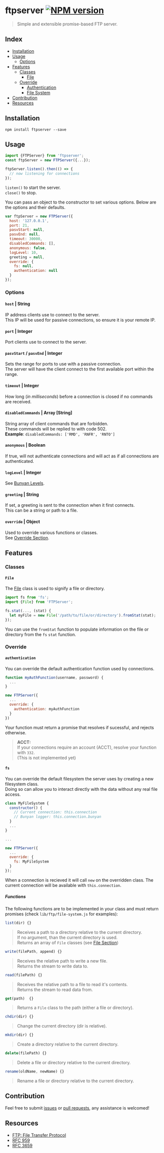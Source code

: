 # ftpserver [![NPM version][npm-image]][npm-url]
> Simple and extensible promise-based FTP server.

## Index

- [Installation](#installation)
- [Usage](#usage)
  - [Options](#options)
- [Features](#features)
  - [Classes](#classes)
    - [File](#file-class)
  - [Override](#override)
    - [Authentication](#authentication)
    - [File System](#fs)
- [Contribution](#contribution)
- [Resources](#resources)

## Installation

`npm install ftpserver --save`


## Usage

```js
import {FTPServer} from 'ftpserver';
const ftpServer = new FTPServer({...});

ftpServer.listen().then(() => {
  // now listening for connections
});
```

`listen()` to start the server.  
`close()` to stop.

You can pass an object to the constructor to set various options.
Below are the options and their defaults.

```js
var ftpServer = new FTPServer({
  host: '127.0.0.1',
  port: 21,
  pasvStart: null,
  pasvEnd: null,
  timeout: 30000,
  disabledCommands: [],
  anonymous: false,
  logLevel: 10,
  greeting = null,
  override: {
    fs: null,
    authentication: null
  }
});
```

### Options

#### `host` | **String**
IP address clients use to connect to the server.  
This IP will be used for passive connections, so ensure it is your remote IP.

#### `port` | **Integer**
Port clients use to connect to the server.

#### `pasvStart` / `pasvEnd` | **Integer**
Sets the range for ports to use with a passive connection.  
The server will have the client connect to the first available port within the range.

#### `timeout` | **Integer**
How long (*in milliseconds*) before a connection is closed if no commands are received.

#### `disabledCommands` | **Array [String]**
String array of client commands that are forbidden.  
These commands will be replied to with code 502.  
**Example**: `disabledCommands: ['RMD', 'RNFR', 'RNTO']`

#### `anonymous` | **Boolean**
If true, will not authenticate connections and will act as if all connections are authenticated.

#### `logLevel` | **Integer**
See [Bunyan Levels](https://github.com/trentm/node-bunyan#levels).

#### `greeting` | **String**
If set, a greeting is sent to the connection when it first connects.  
This can be a string or path to a file.

#### `override` | **Object**
Used to override various functions or classes.  
See [Override Section](#override).


## Features

### Classes

#### `File`

The [File](https://github.com/stewarttylerr/ftpserver/blob/master/lib/ftp/file.js)
class is used to signify a file or directory.

```js
import fs from 'fs';
import {File} from 'FTPServer';

fs.stat(..., (stat) {
  let myFile = new File('/path/to/file/or/directory').fromStat(stat);
});
```

You can use the `fromStat` function to populate information on the file or directory
from the `fs` `stat` function.

### Override

#### `authentication`
You can override the default authentication function used by connections.

```js
function myAuthFunction(username, password) {
  ...
}

new FTPServer({
  ...
  override: {
    authentication: myAuthFunction
  }
})
```

Your function must return a promise that resolves if sucessful, and rejects otherwise.

> **ACCT:**  
> If your connections require an account (ACCT), resolve your function with `332`.  
(This is not implemented yet)

#### `fs`
You can override the default filesystem the server uses by creating a
new filesystem class.  
Doing so can allow you to interact directly with the data without any
real file access.
```js
class MyFileSystem {
  constructor() {
    // Current connection: this.connection
    // Bunyan logger: this.connection.bunyan
  }
  ...
}

...

new FTPServer({
  ...
  override: {
    fs: MyFileSystem
  }
});
```

When a connection is recieved it will call `new` on the overridden class.
The current connection will be available with `this.connection`.

##### Functions
The following functions are to be implemented in your class and must
return promises (check `lib/ftp/file-system.js` for examples):

```js
list(dir) {}
```
> Receives a path to a directory relative to the current directory.  
If no argument, than the current directory is used.  
Returns an array of `File` classes (see [File Section](#file-class))

```js
write(filePath, append) {}
```
> Receives the relative path to write a new file.  
Returns the stream to write data to.

```js
read(filePath) {}
```
> Receives the relative path to a file to read it's contents.  
Returns the stream to read data from.

```js
get(path)  {}
```
> Returns a `File` class to the path (either a file or directory).

```js
chdir(dir) {}
```
> Change the current directory (dir is relative).

```js
mkdir(dir) {}
```
> Create a directory relative to the current directory.

```js
delete(filePath) {}
```
> Delete a file or directory relative to the current directory.

```js
rename(oldName, newName) {}
```
> Rename a file or directory relative to the current directory.

[npm-image]: https://badge.fury.io/js/ftpserver.svg
[npm-url]: https://npmjs.org/package/ftpserver


## Contribution

Feel free to submit [issues](https://github.com/stewarttylerr/ftpserver/issues) or [pull requests](https://github.com/stewarttylerr/ftpserver/pulls), any assistance is welcomed!

## Resources

- [FTP: File Transfer Protocol](http://cr.yp.to/ftp/greeting.html)
- [RFC 959](https://tools.ietf.org/html/rfc959)
- [RFC 3659](http://tools.ietf.org/html/rfc3659)
